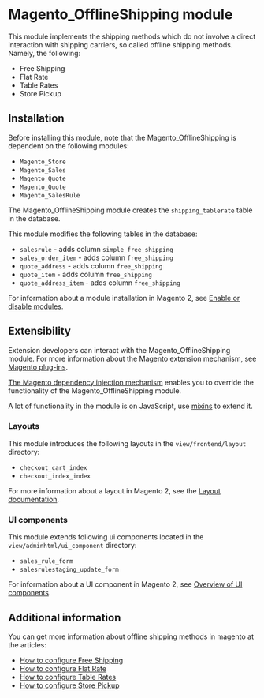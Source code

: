 # Magento_OfflineShipping module

This module implements the shipping methods which do not involve a direct interaction with shipping carriers, so called offline shipping methods.
Namely, the following:

- Free Shipping
- Flat Rate
- Table Rates
- Store Pickup

## Installation

Before installing this module, note that the Magento_OfflineShipping is dependent on the following modules:

- `Magento_Store`
- `Magento_Sales`
- `Magento_Quote`
- `Magento_Quote`
- `Magento_SalesRule`

The Magento_OfflineShipping module creates the `shipping_tablerate` table in the database.

This module modifies the following tables in the database:

- `salesrule` - adds column `simple_free_shipping`
- `sales_order_item` - adds column `free_shipping`
- `quote_address` - adds column `free_shipping`
- `quote_item` - adds column `free_shipping`
- `quote_address_item` - adds column `free_shipping`

For information about a module installation in Magento 2, see [Enable or disable modules](https://experienceleague.adobe.com/docs/commerce-operations/installation-guide/tutorials/manage-modules.html).

## Extensibility

Extension developers can interact with the Magento_OfflineShipping module. For more information about the Magento extension mechanism, see [Magento plug-ins](https://developer.adobe.com/commerce/php/development/components/plugins/).

[The Magento dependency injection mechanism](https://developer.adobe.com/commerce/php/development/components/dependency-injection/) enables you to override the functionality of the Magento_OfflineShipping module.

A lot of functionality in the module is on JavaScript, use [mixins](https://developer.adobe.com/commerce/frontend-core/javascript/mixins/) to extend it.

### Layouts

This module introduces the following layouts in the `view/frontend/layout` directory:

- `checkout_cart_index`
- `checkout_index_index`

For more information about a layout in Magento 2, see the [Layout documentation](https://developer.adobe.com/commerce/frontend-core/guide/layouts/).

### UI components

This module extends following ui components located in the `view/adminhtml/ui_component` directory:

- `sales_rule_form`
- `salesrulestaging_update_form`

For information about a UI component in Magento 2, see [Overview of UI components](https://developer.adobe.com/commerce/frontend-core/ui-components/).

## Additional information

You can get more information about offline shipping methods in magento at the articles:

- [How to configure Free Shipping](https://docs.magento.com/user-guide/shipping/shipping-free.html)
- [How to configure Flat Rate](https://docs.magento.com/user-guide/shipping/shipping-flat-rate.html)
- [How to configure Table Rates](https://docs.magento.com/user-guide/shipping/shipping-table-rate.html)
- [How to configure Store Pickup](https://docs.magento.com/user-guide/shipping/shipping-in-store-delivery.html)
